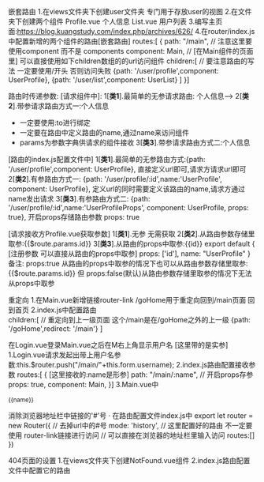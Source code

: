 嵌套路由
1.在views文件夹下创建user文件夹 专门用于存放user的视图
2.在文件夹下创建两个组件 
  Profile.vue  个人信息
  List.vue     用户列表
3.编写主页面:https://blog.kuangstudy.com/index.php/archives/626/
4.在router/index.js中配置新增的两个组件的路由[嵌套路由]
  routes:[
    {
      path: "/main",
      // 注意这里要使用component 而不是 components
      component: Main,
      // [在Main组件的页面里] 可以直接使用如下children数组的的url访问组件
      children:[
        // 要注意路由的写法 一定要使用/开头 否则访问失败
        {path: '/user/profile',component: UserProfile},
        {path: '/user/list',component: UserList}
      ]
    }]

路由时传递参数:
[请求组件中]:
1[**类1**].最简单的无参请求路由: <router-link to="/user/profile">个人信息</router-link>-->
2[**类2**].带参请求路由方式一:<router-link :to="{name: 'UserProfile', params:{id:1}}">个人信息</router-link>            
 - 一定要使用:to进行绑定
 - 一定要在路由中定义路由的name,通过name来访问组件
 - params为参数字典供请求的组件接收
3[**类3**].带参请求路由方式二:<router-link :to="{name: 'UserProfileProps', params:{id:10}}">个人信息</router-link>

[路由的index.js配置文件中]
1[**类1**].最简单的无参路由方式:{path: '/user/profile',component: UserProfile},
  直接定义url即可,请求方请求url即可
2[**类2**].有参路由方式一:     {path: '/user/profile/:id',name:'UserProfile', component: UserProfile},
  定义url的同时需要定义该路由的name,请求方通过name发出请求
3[**类3**].有参路由方式二:     {path: '/user/profile/:id',name:'UserProfileProps', component: UserProfile, props: true},
  开启props存储路由参数 props: true

[请求接收方Profile.vue获取参数]
1[**类1**].无参 无需获取
2[**类2**].从路由参数存储里取参:{{$route.params.id}}
3[**类3**].从路由的props中取参:{{id}}
           export default {
               [注册参数 可以直接从路由的props中取参]
               props: ['id'],
               name: "UserProfile"
           }
备注: props:true 从路由的props中取参的情况下也可以从路由参数存储里取参:{{$route.params.id}}
但 props:false(默认)从路由参数存储里取参的情况下无法从props中取参

重定向
1.在Main.vue新增链接router-link /goHome用于重定向回到/main页面
  <el-menu-item index="1-2">
    <router-link to="/goHome">回到首页</router-link>
  </el-menu-item>
2.index.js中配置路由  
  children:[
    // 重定向到上一级页面 这个/main是在/goHome之外的上一级
    {path: '/goHome',redirect: '/main'}
  ]

在Login.vue登录Main.vue之后在M右上角显示用户名      [这里带的是实参]
1.Login.vue请求发起出带上用户名参数:this.$router.push("/main/"+this.form.username);
2.index.js路由配置接收参数
  routes:[
    { 
      [这里接收的:name是形参]
      path: "/main/:name",
      // 开启props存参
      props: true,
      component: Main,
    }]
3.Main.vue中
<script>
    export default {
        // 注册存储的形参
        props:['name'],
        name: "Main"
    }
</script>
<!-- 从props中直接使用参数 -->
<el-header style="text-align: right; font-size: 12px">
  <span>{{name}}</span>
</el-header>

消除浏览器地址栏中链接的'#'号
· 在路由配置文件index.js中
export let router = new Router({
  // 去掉url中的#号
  mode: 'history',
  // 这里配置好的路由 不一定要使用 router-link链接进行访问
  // 可以直接在浏览器的地址栏里输入访问
  routes:[]
  })

404页面的设置
1.在views文件夹下创建NotFound.vue组件
2.index.js路由配置文件中配置它的路由

